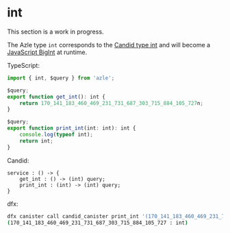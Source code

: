 # int

This section is a work in progress.

The Azle type `int` corresponds to the [Candid type int](https://internetcomputer.org/docs/current/references/candid-ref#type-int) and will become a [JavaScript BigInt](https://developer.mozilla.org/en-US/docs/Web/JavaScript/Reference/Global_Objects/BigInt) at runtime.

TypeScript:

```typescript
import { int, $query } from 'azle';

$query;
export function get_int(): int {
    return 170_141_183_460_469_231_731_687_303_715_884_105_727n;
}

$query;
export function print_int(int: int): int {
    console.log(typeof int);
    return int;
}
```

Candid:

```
service : () -> {
    get_int : () -> (int) query;
    print_int : (int) -> (int) query;
}
```

dfx:

```bash
dfx canister call candid_canister print_int '(170_141_183_460_469_231_731_687_303_715_884_105_727 : int)'
(170_141_183_460_469_231_731_687_303_715_884_105_727 : int)
```
